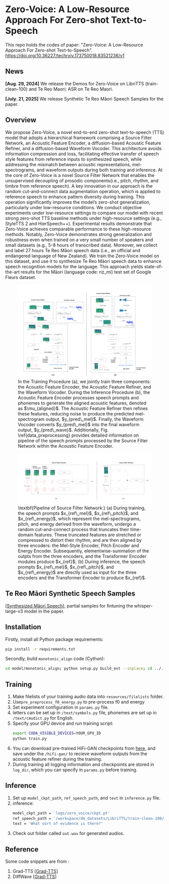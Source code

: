 # Zero-Voice: A Low-Resource Approach For Zero-shot Text-to-Speech

This repo holds the codes of paper: "Zero-Voice: A Low-Resource Approach For Zero-shot Text-to-Speech".
https://doi.org/10.36227/techrxiv.173750018.83521236/v1

## News

**[Aug. 29, 2024]** We release the Demos for Zero-Voice on LibriTTS (train-clean-100) and Te Reo Maori;  ASR on Te Reo Maori.

**[July. 21, 2025]** We release Synthetic Te Reo Māori Speech Samples for the paper.

## Overview

We propose Zero-Voice, a novel end-to-end zero-shot text-to-speech (TTS) model that adopts a hierarchical framework comprising a Source Filter Network, an Acoustic Feature Encoder, a diffusion-based Acoustic Feature Refiner, and a diffusion-based Waveform Vocoder. This architecture avoids information compression and loss, facilitating effective transfer of speech style features from reference inputs to synthesized speech, while addressing the mismatch between acoustic representations, mel-spectrograms, and waveform outputs during both training and inference.
At the core of Zero-Voice is a novel Source Filter Network that enables the unsupervised decoupling of prosodic components(i.e., pitch, rhythm, and timbre from reference speech). A key innovation in our approach is the random cut-and-connect data augmentation operation, which is applied to reference speech to enhance pattern diversity during training. This operation significantly improves the model’s zero-shot generalization, particularly under low-resource conditions.
We conduct objective experiments under low-resource settings to compare our model with recent strong zero-shot TTS baseline methods under high-resource settings (e.g., StyleTTS 2 and HierSpeech++). 
Experimental results demonstrate that Zero-Voice achieves comparable performance to these high-resource methods. 
Notably, Zero-Voice demonstrates strong generalization and robustness even when trained on a very small number of speakers and small datasets (e.g., 5-8 hours of transcribed data). 
Moreover, we collect and label 27 hours Te Reo Māori speech data (i.e., an official and endangered language of New Zealand). We train the Zero-Voice model on this dataset, and use it to synthesize Te Reo Māori speech data to enhance speech recognition models for the language. This approach yields state-of-the-art results for the Māori (language code: nz\_mi) test set of Google Fleurs dataset.

<figure>
<img src="assets/modeltrainingandinference.svg" alt="modeltrainingandinference" style="zoom: 50%;" />
<figcaption>In the Training Procedure (a), we jointly train three components: the Acoustic Feature Encoder, the Acoustic Feature Refiner, and the Waveform Vocoder. During the Inference Procedure (b), the Acoustic Feature Encoder processes speech prompts and phonemes to generate the aligned acoustic features, denoted as $\mu_{aligned}$. The Acoustic Feature Refiner then refines these features, reducing noise to produce the predicted mel-spectrogram output, $y_{pred\_mel}$. Finally, the Waveform Vocoder converts $y_{pred\_mel}$ into the final waveform output, $y_{pred\_wave}$. Additionally, Fig. \ref{data_preprocessing} provides detailed information on pipeline of the speech prompts processed by the Source Filter Network within the Acoustic Feature Encoder.</figcaption>
</figure>

<figure>
<img src="assets/data_preprocessing.svg" alt="/data_preprocessing" style="zoom: 70%;" />
<figcaption>\textbf{Pipeline of Source Filter Network:} (a) 
During training, the speech prompts $x_{ref\_mel}$, $x_{ref\_pitch}$, and $x_{ref\_energy}$, which represent the mel-spectrograms, pitch, and energy derived from the waveform, undergo a random cut-and-connect process that truncates their time-domain features. These truncated features are stretched or compressed to distort their rhythm, and are then aligned by three encoders: the Mel-Style Encoder, Pitch Encoder and Energy Encoder. Subsequently, elementwise-summation of the outpts from the three encoders, and the Transformer Encoder modules produce $x_{ref}$;
(b) During inference, the speech prompts $x_{ref\_mel}$, $x_{ref\_pitch}$, and $x_{ref\_energy}$ are directly used as input for the three encoders and the Transformer Encoder to produce $x_{ref}$. </figcaption>
</figure>


## Te Reo Māori Synthetic Speech Samples

[[Synthesized Māori Speech](https://drive.google.com/drive/folders/1xAimbNIDO9dP1aePiEhwYoBgsB5077bU?usp=drive_link)], partial samples for fintuning the whisper-large-v3 model in the paper.

## Installation

Firstly, install all Python package requirements:

```bash
pip install -r requirements.txt
```

Secondly, build `monotonic_align` code (Cython):

```bash
cd model/monotonic_align; python setup.py build_ext --inplace; cd ../..
```

## Training

1. Make filelists of your training audio data into `resources/filelists` folder.
2. Use`pre_preprocess_f0_energy.py` to pre-process f0 and energy  
3. Set experiment configuration in `params.py` file.
4. letters can be set up in `/text/symbols.py` file, phonemes are set up in `/text/cmudict.py` for English. 
6. Specify your GPU device and run training script:
    ```bash
    export CUDA_VISIBLE_DEVICES=YOUR_GPU_ID
    python train.py 
    ```
7.  You can download pre-trained HiFi-GAN checkpoints from [here](https://drive.google.com/drive/folders/1-eEYTB5Av9jNql0WGBlRoi-WH2J7bp5Y), and save under the `/hifi-gan/` to recieve waveform outputs from the acoustic feature refiner during the training.
8.  During training all logging information and checkpoints are stored in `log_dir`, which you can specify in `params.py` before training.

## Inference

1. Set up `model_ckpt_path`, `ref_speech_path`, and `text` in `inference.py` file.
4. inference:
    ```bash
    model_ckpt_path = 'logs/zero_voice/ckpt.pt'
    ref_speech_path = '/workspace/dm_datasets/LibriTTS/train-clean-100/7190/90543/7190_90543_000005_000001.wav'
    text = 'What sort of evidence is there?'
    ```
5. Check out folder called `out.wav` for generated audios.

   
## Reference

Some code snippets are from :

1. Grad-TTS [[Grad-TTS](https://github.com/huawei-noah/Speech-Backbones/tree/main/Grad-TTS)] 
2. DiffWave [[Grad-TTS](https://github.com/lmnt-com/diffwave)] 
